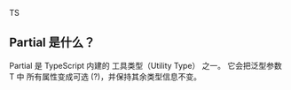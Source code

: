 TS

## Partial<T> 是什么？
Partial<T> 是 TypeScript 内建的 工具类型（Utility Type） 之一。
它会把泛型参数 T 中 所有属性变成可选 (?)，并保持其余类型信息不变。
